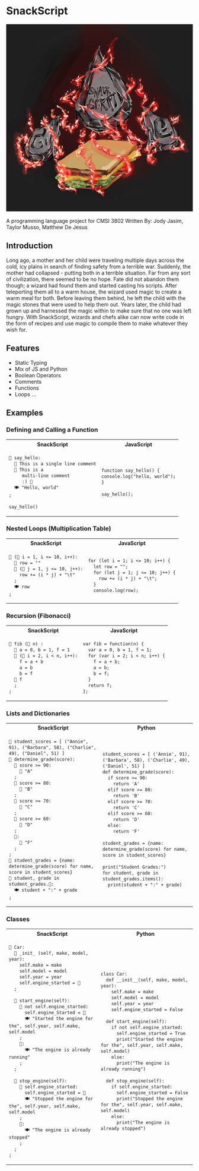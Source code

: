 # SnackScript

![logo](https://github.com/Jjasim1/SnackScript/blob/main/docs/logo.png)

A programming language project for CMSI 3802
Written By: Jody Jasim, Taylor Musso, Matthew De Jesus 

## Introduction
Long ago, a mother and her child were traveling multiple days across the cold, icy plains in search of finding safety from a terrible war. Suddenly, the mother had collapsed - putting both in a terrible situation. Far from any sort of civilization, there seemed to be no hope. Fate did not abandon them though; a wizard had found them and started casting his scripts. After teleporting them all to a warm house, the wizard used magic to create a warm meal for both. Before leaving them behind, he left the child with the magic stones that were used to help them out. Years later, the child had grown up and harnessed the magic within to make sure that no one was left hungry. With SnackScript, wizards and chefs alike can now write code in the form of recipes and use magic to compile them to make whatever they wish for. 

## Features
- Static Typing
- Mix of JS and Python
- Boolean Operators
- Comments
- Functions
- Loops
...

## Examples

### Defining and Calling a Function

<table>
<tr> <th>SnackScript</th><th>JavaScript</th><tr>
</tr>
<td>

```SnackScript
🥘 say_hello:
  🍦 This is a single line comment
  🍨 This is a
     multi-line comment
     :) 🍨
  🍽️ "Hello, world"
;

say_hello()
```

</td>

<td>

```
function say_hello() {
console.log("hello, world");
}

say_hello();
```

</td>
</table>

### Nested Loops (Multiplication Table)

<table>
<tr> <th>SnackScript</th><th>JavaScript</th><tr>
</tr>
<td>

```SnackScript
🍥 (🍳 i = 1, i <= 10, i++):
  🍳 row = ""
  🍥 (🍳 j = 1, j <= 10, j++):
    row += (i * j) + "\t"
  ;
  🍽️ row
;
```

</td>

<td>

```
for (let i = 1; i <= 10; i++) {
  let row = "";
  for (let j = 1; j <= 10; j++) {
    row += (i * j) + "\t";
  }
  console.log(row);
```

</td>
</table>

### Recursion (Fibonacci)

<table>
<tr> <th>SnackScript</th><th>JavaScript</th><tr>
</tr>
<td>

```SnackScript
🥘 fib (🍳 n) :
  🍳 a = 0, b = 1, f = 1
  🍥 (🍳 i = 2, i < n, i++):
    f = a + b
    a = b
    b = f
  🫗 f
  ;
;
```

</td>

<td>

```
var fib = function(n) {
  var a = 0, b = 1, f = 1;
  for (var i = 2; i < n; i++) {
    f = a + b;
    a = b;
    b = f;
  }
  return f;
};
```

</td>
</table>

### Lists and Dictionaries

<table>
<tr> <th>SnackScript</th><th>Python</th><tr>
</tr>
<td>

```SnackScript
🥡 student_scores = [ ("Annie", 91), ("Barbara", 58), ("Charlie", 49), ("Daniel", 51) ]
🥘 determine_grade(score):
  🧁 score >= 90:
    🫗 "A"
  ;
  🍰 score >= 80:
    🫗 "B"
  ;
  🍰 score >= 70:
    🫗 "C"
  ;
  🍰 score >= 60:
    🫗 "D"
  ;
  🎂:
    🫗 "F"
  ;
;
🍱 student_grades = {name: determine_grade(score) for name, score in student_scores}
🍥 student, grade in student_grades.🥚:
  🍽️ student + ":" + grade
;
```

</td>

<td>

```
student_scores = [ ('Annie', 91), ('Barbara', 58), ('Charlie', 49), ('Daniel', 51) ]
def determine_grade(score):
  if score >= 90:
    return 'A'
  elif score >= 80:
    return 'B'
  elif score >= 70:
    return 'C'
  elif score >= 60:
    return 'D'
  else:
    return 'F'

student_grades = {name: determine_grade(score) for name, score in student_scores}

print("Student Grades:")
for student, grade in student_grades.items():
  print(student + ":" + grade)
```

</td>
</table>

### Classes

<table>
<tr> <th>SnackScript</th><th>Python</th><tr>
</tr>
<td>

```SnackScript
🫙 Car:
  🥘 _init_ (self, make, model, year):
    self.make = make
    self.model = model
    self.year = year
    self.engine_started = 🍲
  ;

  🥘 start_engine(self):
    🧁 not self.engine_started:
      self.engine_Started = 🥗
      🍽️ "Started the engine for the", self.year, self.make, self.model
    ;
    🎂:
      🍽️ "The engine is already running"
    ;
  ;

  🥘 stop_engine(self):
    🧁 self.engine_started:
      self.engine_started = 🍲
      🍽️ "Stopped the engine for the", self.year, self.make, self.model
    ;
    🎂:
      🍽️ "The engine is already stopped"
    ;
  ;
;
```

</td>

<td>

```
class Car:
  def __init__(self, make, model, year):
    self.make = make
    self.model = model
    self.year = year
    self.engine_started = False

  def start_engine(self):
    if not self.engine_started:
      self.engine_started = True
      print("Started the engine for the", self.year, self.make, self.model)
    else:
      print("The engine is already running")

  def stop_engine(self):
    if self.engine_started:
      self.engine_started = False
      print("Stopped the engine for the", self.year, self.make, self.model)
    else:
      print("The engine is already stopped")
```

</td>
</table>

